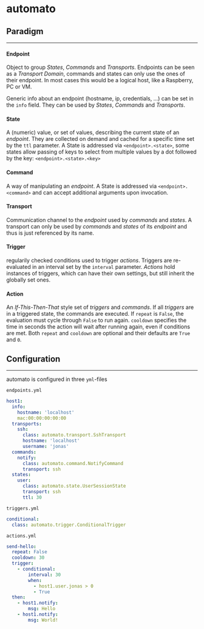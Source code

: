 # automato

## Paradigm
___

#### Endpoint

Object to group *States*, *Commands* and *Transports*.
Endpoints can be seen as a *Transport Domain*, commands and states can only use the ones of their endpoint.
In most cases this would be a logical host, like a Raspberry, PC or VM.

Generic info about an endpoint (hostname, ip, credentials, ...) can be set in the `info` field.
They can be used by *States*, *Commands* and *Transports*.

#### State

A (numeric) value, or set of values, describing the current state of an *endpoint*.
They are collected on demand and cached for a specific time set by the `ttl` parameter.
A State is addressed via `<endpoint>.<state>`,
some states allow passing of keys to select from multiple values by a dot followed by the key: `<endpoint>.<state>.<key>`


#### Command

A way of manipulating an *endpoint*.
A State is addressed via `<endpoint>.<command>` and can accept additional arguments upon invocation.


#### Transport

Communication channel to the *endpoint* used by *commands* and *states*.
A transport can only be used by *commands* and *states* of its *endpoint* and thus is just referenced by its name.

#### Trigger

regularily checked conditions used to trigger *actions*.
Triggers are re-evaluated in an interval set by the `interval` parameter.
*Actions* hold instances of triggers, which can have their own settings,
but still inherit the globally set ones.


#### Action

An *If-This-Then-That* style set of *triggers* and *commands*.
If all *triggers* are in a triggered state, the commands are executed.
If `repeat` is `False`, the evaluation must cycle through `False` to run again.
`cooldown` specifies the time in seconds the action will wait after running again,
even if conditions are met.
Both `repeat` and `cooldown` are optional and their defaults are `True` and `0`.


## Configuration
___

automato is configured in three `yml`-files

`endpoints.yml`
```yaml
host1:
  info:
    hostname: 'localhost'
    mac:00:00:00:00:00
  transports:
    ssh:
      class: automato.transport.SshTransport
      hostname: 'localhost'
      username: 'jonas'
  commands:
    notify:
      class: automato.command.NotifyCommand
      transport: ssh
  states:
    user:
      class: automato.state.UserSessionState
      transport: ssh
      ttl: 30
```

`triggers.yml`
```yaml
conditional:
  class: automato.trigger.ConditionalTrigger
```

`actions.yml`
```yaml
send-hello:
  repeat: False
  cooldown: 30
  trigger:
    - conditional:
        interval: 30
        when:
          - host1.user.jonas > 0
          - True
  then:
    - host1.notify:
        msg: Hello
    - host1.notify:
        msg: World!
```
